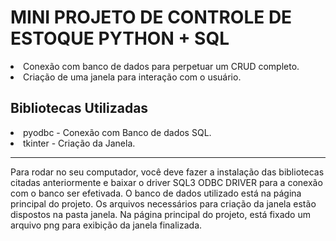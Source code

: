 <h1>MINI PROJETO DE CONTROLE DE ESTOQUE PYTHON + SQL </h1>
<lu>
  <li>Conexão com banco de dados para perpetuar um CRUD completo.</li>
  <li>Criação de uma janela para interação com o usuário.</li>
</lu>
<h2>Bibliotecas Utilizadas</h2>
<lu>
  <li>pyodbc - Conexão com Banco de dados SQL.
  <li>tkinter - Criação da Janela.
</lu>
<hr>
<p>Para rodar no seu computador, você deve fazer a instalação das bibliotecas citadas anteriormente e baixar o driver SQL3 ODBC DRIVER para a conexão com o banco ser efetivada.
   O banco de dados utilizado está na página principal do projeto.
   Os arquivos necessários para criação da janela estão dispostos na pasta janela. Na página principal do projeto, está fixado um arquivo png para exibição da janela finalizada.



 
